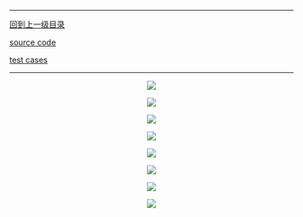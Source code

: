 ----------
[回到上一级目录](https://zhaochenyou.github.io/Way-to-Algorithm/Chapter-3/)

[source code](https://github.com/zhaochenyou/Way-to-Algorithm/blob/master/Chapter-3/src/LeftistTree.hpp)

[test cases](https://github.com/zhaochenyou/Way-to-Algorithm/blob/master/Chapter-3/src/LeftistTree.cpp)

----------
<p align="center"><img src="https://github.com/zhaochenyou/Way-to-Algorithm/raw/master/Chapter-3/res/LeftistTree_页面_1.png" /></p>
<p align="center"><img src="https://github.com/zhaochenyou/Way-to-Algorithm/raw/master/Chapter-3/res/LeftistTree_页面_2.png" /></p>
<p align="center"><img src="https://github.com/zhaochenyou/Way-to-Algorithm/raw/master/Chapter-3/res/LeftistTree_页面_3.png" /></p>
<p align="center"><img src="https://github.com/zhaochenyou/Way-to-Algorithm/raw/master/Chapter-3/res/LeftistTree_页面_4.png" /></p>
<p align="center"><img src="https://github.com/zhaochenyou/Way-to-Algorithm/raw/master/Chapter-3/res/LeftistTree_页面_5.png" /></p>
<p align="center"><img src="https://github.com/zhaochenyou/Way-to-Algorithm/raw/master/Chapter-3/res/LeftistTree_页面_6.png" /></p>
<p align="center"><img src="https://github.com/zhaochenyou/Way-to-Algorithm/raw/master/Chapter-3/res/LeftistTree_页面_7.png" /></p>
<p align="center"><img src="https://github.com/zhaochenyou/Way-to-Algorithm/raw/master/Chapter-3/res/LeftistTree_页面_8.png" /></p>
